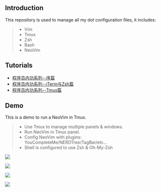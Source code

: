 ## Introduction
This repository is used to manage all my dot configuration files, it includes:

>* Vim
>* Tmux
>* Zsh
>* Bash
>* NeoVim

## Tutorials

* [程序员内功系列--序篇](https://xiaozhou.net/learn-the-command-line-preface-2017-05-12.html)
* [程序员内功系列--iTerm与Zsh篇](https://xiaozhou.net/learn-the-command-line-iterm-and-zsh-2017-06-23.html)
* [程序员内功系列--Tmux篇](https://xiaozhou.net/learn-the-command-line-tmux-2018-04-27.html)

## Demo
This is a demo to run a NeoVim in Tmux.

>* Use Tmux to manage multiple panels & windows.
>* Run NeoVim in Tmux panel.
>* Config NeoVim with plugins: YouCompleteMe/NERDTree/TagBar/etc...
>* Shell is configured to use Zsh & Oh-My-Zsh

![](http://ox2lpkfis.bkt.clouddn.com/tmux-nvim.png)

![](http://ox2lpkfis.bkt.clouddn.com/tmux-nvim2.png)

![](https://www.xiaozhou.net/pics/ide.png)

![](https://www.xiaozhou.net/pics/tmux/3.png)
